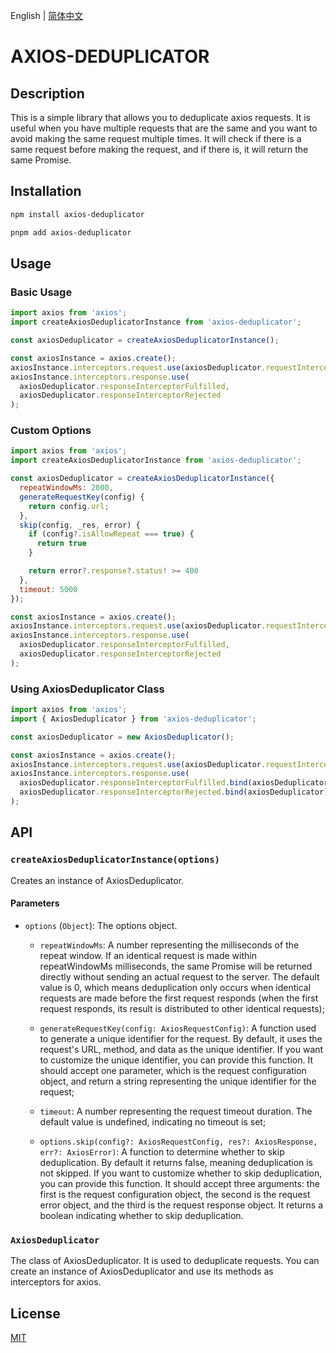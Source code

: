 English | [简体中文](./README.zh-CN.md)

# AXIOS-DEDUPLICATOR

## Description

This is a simple library that allows you to deduplicate axios requests. It is useful when you have multiple requests that are the same and you want to avoid making the same request multiple times. It will check if there is a same request before making the request, and if there is, it will return the same Promise.

## Installation

```bash
npm install axios-deduplicator

pnpm add axios-deduplicator
```

## Usage

### Basic Usage

```javascript
import axios from 'axios';
import createAxiosDeduplicatorInstance from 'axios-deduplicator';

const axiosDeduplicator = createAxiosDeduplicatorInstance();

const axiosInstance = axios.create();
axiosInstance.interceptors.request.use(axiosDeduplicator.requestInterceptor);
axiosInstance.interceptors.response.use(
  axiosDeduplicator.responseInterceptorFulfilled,
  axiosDeduplicator.responseInterceptorRejected
);
```

### Custom Options

```javascript
import axios from 'axios';
import createAxiosDeduplicatorInstance from 'axios-deduplicator';

const axiosDeduplicator = createAxiosDeduplicatorInstance({
  repeatWindowMs: 2000,
  generateRequestKey(config) {
    return config.url;
  },
  skip(config, _res, error) {
    if (config?.isAllowRepeat === true) {
      return true
    }

    return error?.response?.status! >= 400
  },
  timeout: 5000
});

const axiosInstance = axios.create();
axiosInstance.interceptors.request.use(axiosDeduplicator.requestInterceptor);
axiosInstance.interceptors.response.use(
  axiosDeduplicator.responseInterceptorFulfilled,
  axiosDeduplicator.responseInterceptorRejected
);
```

### Using AxiosDeduplicator Class

```javascript
import axios from 'axios';
import { AxiosDeduplicator } from 'axios-deduplicator';

const axiosDeduplicator = new AxiosDeduplicator();

const axiosInstance = axios.create();
axiosInstance.interceptors.request.use(axiosDeduplicator.requestInterceptor.bind(axiosDeduplicator));
axiosInstance.interceptors.response.use(
  axiosDeduplicator.responseInterceptorFulfilled.bind(axiosDeduplicator),
  axiosDeduplicator.responseInterceptorRejected.bind(axiosDeduplicator)
);
```

## API

### `createAxiosDeduplicatorInstance(options)`

Creates an instance of AxiosDeduplicator.

#### Parameters

- `options` (`Object`): The options object.
  - `repeatWindowMs`: A number representing the milliseconds of the repeat window. If an identical request is made within repeatWindowMs milliseconds, the same Promise will be returned directly without sending an actual request to the server. The default value is 0, which means deduplication only occurs when identical requests are made before the first request responds (when the first request responds, its result is distributed to other identical requests);

  - `generateRequestKey(config: AxiosRequestConfig)`: A function used to generate a unique identifier for the request. By default, it uses the request's URL, method, and data as the unique identifier. If you want to customize the unique identifier, you can provide this function. It should accept one parameter, which is the request configuration object, and return a string representing the unique identifier for the request;
  
  - `timeout`: A number representing the request timeout duration. The default value is undefined, indicating no timeout is set;

  - `options.skip(config?: AxiosRequestConfig, res?: AxiosResponse, err?: AxiosError)`: A function to determine whether to skip deduplication. By default it returns false, meaning deduplication is not skipped. If you want to customize whether to skip deduplication, you can provide this function. It should accept three arguments: the first is the request configuration object, the second is the request error object, and the third is the request response object. It returns a boolean indicating whether to skip deduplication.

### `AxiosDeduplicator`

The class of AxiosDeduplicator. It is used to deduplicate requests. You can create an instance of AxiosDeduplicator and use its methods as interceptors for axios.

## License

[MIT](./LICENSE)
